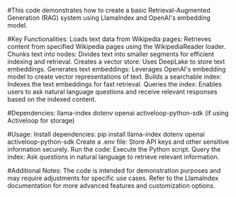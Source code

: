 #This code demonstrates how to create a basic Retrieval-Augmented Generation (RAG) system using LlamaIndex and OpenAI's embedding model.

#Key Functionalities:
Loads text data from Wikipedia pages: Retrieves content from specified Wikipedia pages using the WikipediaReader loader.
Chunks text into nodes: Divides text into smaller segments for efficient indexing and retrieval.
Creates a vector store: Uses DeepLake to store text embeddings.
Generates text embeddings: Leverages OpenAI's embedding model to create vector representations of text.
Builds a searchable index: Indexes the text embeddings for fast retrieval.
Queries the index: Enables users to ask natural language questions and receive relevant responses based on the indexed content.

#Dependencies:
llama-index
dotenv
openai
activeloop-python-sdk (if using Activeloop for storage)

#Usage:
Install dependencies: pip install llama-index dotenv openai activeloop-python-sdk
Create a .env file: Store API keys and other sensitive information securely.
Run the code: Execute the Python script.
Query the index: Ask questions in natural language to retrieve relevant information.

#Additional Notes:
The code is intended for demonstration purposes and may require adjustments for specific use cases.
Refer to the LlamaIndex documentation for more advanced features and customization options.
